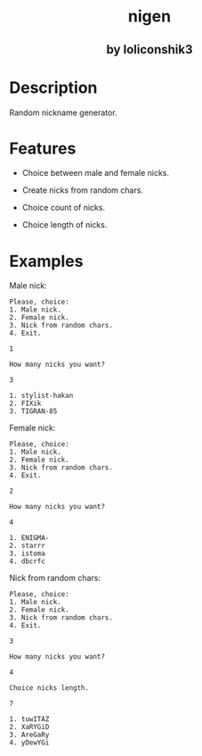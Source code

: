 <h1 align="center">nigen</h1>
<h2 align="center">by loliconshik3</h2>

# Description

Random nickname generator.

# Features

* Choice between male and female nicks.

* Create nicks from random chars.

* Choice count of nicks.

* Choice length of nicks.

# Examples

Male nick:
```
Please, choice:
1. Male nick.
2. Female nick.
3. Nick from random chars.
4. Exit.

1

How many nicks you want?

3

1. stylist-hakan
2. FIXik
3. TIGRAN-85
```

Female nick:
```
Please, choice:
1. Male nick.
2. Female nick.
3. Nick from random chars.
4. Exit.

2

How many nicks you want?

4

1. ENIGMA-
2. starrr
3. istoma
4. dbcrfc
```

Nick from random chars:
```
Please, choice:
1. Male nick.
2. Female nick.
3. Nick from random chars.
4. Exit.

3

How many nicks you want?

4

Choice nicks length.

7

1. tuwITAZ
2. XaRYGiD
3. AreGaRy
4. yDewYGi
```
